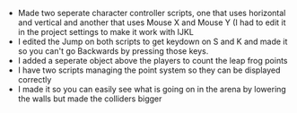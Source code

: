 * Made two seperate character controller scripts, one that uses horizontal and vertical and another that uses Mouse X and Mouse Y (I had to edit it in the project settings to make it work with IJKL
* I edited the Jump on both scripts to get keydown on S and K and made it so you can't go Backwards by pressing those keys.
* I added a seperate object above the players to count the leap frog points
* I have two scripts managing the point system so they can be displayed correctly
* I made it so you can easily see what is going on in the arena  by lowering the walls but made the colliders bigger
